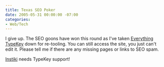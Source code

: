 ```yaml
---
title: Texas SEO Poker
date: 2005-05-31 00:00:00 -07:00
categories:
- Web/Tech
---
```


<p>
I give up. The SEO goons have won this round as I've taken <a href="http://typekey.torrez.org/">Everything TypeKey</a> down for re-tooling. You can still access the site, you just can't edit it. Please tell me if there are any missing pages or links to SEO spam.
</p>
<p>
<a href="http://www.instiki.org/">Instiki</a> needs TypeKey support!
</p>
